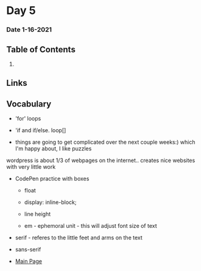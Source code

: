 # Day 5
### Date 1-16-2021
  
## Table of Contents
1. []()

## Links

## Vocabulary

- 'for' loops
- 'if and if/else. loop[]

- things are going to get complicated over the next couple weeks:) which I'm happy about, I like puzzles

wordpress is about 1/3 of webpages on the internet.. creates nice websites with very little work

- CodePen practice with boxes
  - float
  - display: inline-block;
   - line height

  - em - ephemoral unit - this will adjust font size of text

- serif - referes to the little feet and arms on the text
- sans-serif



- [Main Page](https://jinman36.github.io/reading-notes/)